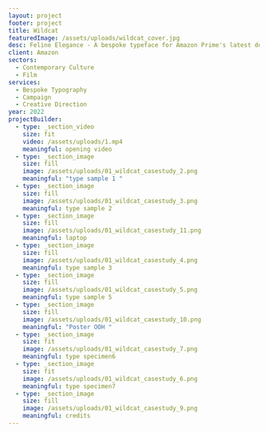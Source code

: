 ```yaml
---
layout: project
footer: project
title: Wildcat
featuredImage: /assets/uploads/wildcat_cover.jpg
desc: Feline Elegance - A bespoke typeface for Amazon Prime's latest documentary
client: Amazon
sectors:
  - Contemporary Culture
  - Film
services:
  - Bespoke Typography
  - Campaign
  - Creative Direction
year: 2022
projectBuilder:
  - type: _section_video
    size: fit
    video: /assets/uploads/1.mp4
    meaningful: opening video
  - type: _section_image
    size: fill
    image: /assets/uploads/01_wildcat_casestudy_2.png
    meaningful: "type sample 1 "
  - type: _section_image
    size: fill
    image: /assets/uploads/01_wildcat_casestudy_3.png
    meaningful: type sample 2
  - type: _section_image
    size: fill
    image: /assets/uploads/01_wildcat_casestudy_11.png
    meaningful: laptop
  - type: _section_image
    size: fill
    image: /assets/uploads/01_wildcat_casestudy_4.png
    meaningful: type sample 3
  - type: _section_image
    size: fill
    image: /assets/uploads/01_wildcat_casestudy_5.png
    meaningful: type sample 5
  - type: _section_image
    size: fill
    image: /assets/uploads/01_wildcat_casestudy_10.png
    meaningful: "Poster OOH "
  - type: _section_image
    size: fit
    image: /assets/uploads/01_wildcat_casestudy_7.png
    meaningful: type specimen6
  - type: _section_image
    size: fit
    image: /assets/uploads/01_wildcat_casestudy_6.png
    meaningful: type specimen7
  - type: _section_image
    size: fill
    image: /assets/uploads/01_wildcat_casestudy_9.png
    meaningful: credits
---
```

